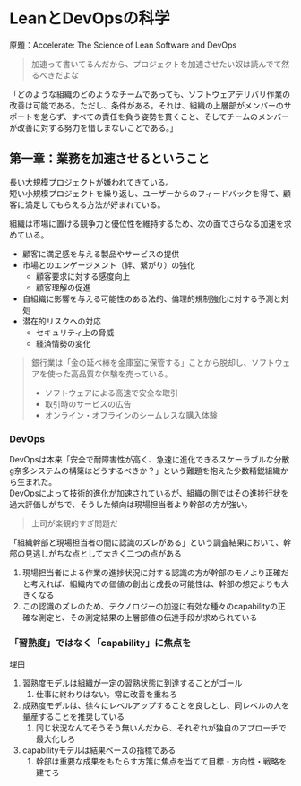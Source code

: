 # LeanとDevOpsの科学

原題：Accelerate: The Science of Lean Software and DevOps

> 加速って書いてるんだから、プロジェクトを加速させたい奴は読んでて然るべきだよな

「どのような組織のどのようなチームであっても、ソフトウェアデリバリ作業の改善は可能である。ただし、条件がある。それは、組織の上層部がメンバーのサポートを怠らず、すべての責任を負う姿勢を貫くこと、そしてチームのメンバーが改善に対する努力を惜しまないことである。」

## 第一章：業務を加速させるということ

長い大規模プロジェクトが嫌われてきている。  
短い小規模プロジェクトを繰り返し、ユーザーからのフィードバックを得て、顧客に満足してもらえる方法が好まれている。

組織は市場に置ける競争力と優位性を維持するため、次の面でさらなる加速を求めている。

- 顧客に満足感を与える製品やサービスの提供
- 市場とのエンゲージメント（絆、繋がり）の強化
  - 顧客要求に対する感度向上
  - 顧客理解の促進
- 自組織に影響を与える可能性のある法的、倫理的規制強化に対する予測と対処
- 潜在的リスクへの対応
  - セキュリティ上の脅威
  - 経済情勢の変化

> 銀行業は「金の延べ棒を金庫室に保管する」ことから脱却し、ソフトウェアを使った高品質な体験を売っている。
>
> - ソフトウェアによる高速で安全な取引
> - 取引時のサービスの広告
> - オンライン・オフラインのシームレスな購入体験

### DevOps

DevOpsは本来「安全で耐障害性が高く、急速に進化できるスケーラブルな分散g奈多システムの構築はどうするべきか？」という難題を抱えた少数精鋭組織から生まれた。  
DevOpsによって技術的進化が加速されているが、組織の側ではその進捗行状を過大評価しがちで、そうした傾向は現場担当者より幹部の方が強い。

> 上司が楽観的すぎ問題だ

「組織幹部と現場担当者の間に認識のズレがある」という調査結果において、幹部の見逃しがちな点として大きく二つの点がある

1. 現場担当者による作業の進捗状況に対する認識の方が幹部のモノより正確だと考えれば、組織内での価値の創出と成長の可能性は、幹部の想定よりも大きくなる
1. この認識のズレのため、テクノロジーの加速に有効な種々のcapabilityの正確な測定と、その測定結果の上層部値の伝達手段が求められている

### 「習熟度」ではなく「capability」に焦点を

理由

1. 習熟度モデルは組織が一定の習熟状態に到達することがゴール
   1. 仕事に終わりはない。常に改善を重ねろ
1. 成熟度モデルは、徐々にレベルアップすることを良しとし、同レベルの人を量産することを推奨している
   1. 同じ状況なんてそうそう無いんだから、それぞれが独自のアプローチで最大化しろ
1. capabilityモデルは結果ベースの指標である
   1. 幹部は重要な成果をもたらす方策に焦点を当てて目標・方向性・戦略を建てろ
